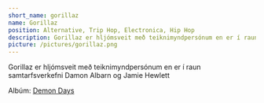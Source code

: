 ```yaml
---
short_name: gorillaz
name: Gorillaz
position: Alternative, Trip Hop, Electronica, Hip Hop
description: Gorillaz er hljómsveit með teiknimyndpersónum en er í raun samtarfsverkefni Damon Albarn og Jamie Hewlett
picture: /pictures/gorillaz.png
---
```

Gorillaz er hljómsveit með teiknimyndpersónum en er í raun samtarfsverkefni Damon Albarn og Jamie Hewlett

Albúm: [Demon Days](/2005/05/11/demon-days.html)